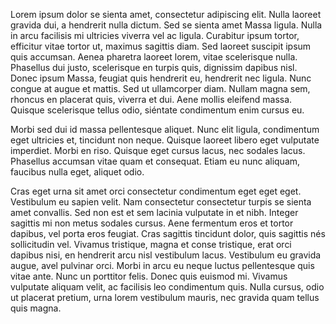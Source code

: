 Lorem ipsum dolor se sienta amet, consectetur adipiscing elit. Nulla laoreet gravida dui, a hendrerit nulla dictum. Sed se sienta amet Massa ligula. Nulla in arcu facilisis mi ultricies viverra vel ac ligula. Curabitur ipsum tortor, efficitur vitae tortor ut, maximus sagittis diam. Sed laoreet suscipit ipsum quis accumsan. Aenea pharetra laoreet lorem, vitae scelerisque nulla. Phasellus dui justo, scelerisque en turpis quis, dignissim dapibus nisl. Donec ipsum Massa, feugiat quis hendrerit eu, hendrerit nec ligula. Nunc congue at augue et mattis. Sed ut ullamcorper diam. Nullam magna sem, rhoncus en placerat quis, viverra et dui. Aene mollis eleifend massa. Quisque scelerisque tellus odio, siéntate condimentum enim cursus eu.

Morbi sed dui id massa pellentesque aliquet. Nunc elit ligula, condimentum eget ultricies et, tincidunt non neque. Quisque laoreet libero eget vulputate imperdiet. Morbi en riso. Quisque eget cursus lacus, nec sodales lacus. Phasellus accumsan vitae quam et consequat. Etiam eu nunc aliquam, faucibus nulla eget, aliquet odio.

Cras eget urna sit amet orci consectetur condimentum eget eget eget. Vestibulum eu sapien velit. Nam consectetur consectetur turpis se sienta amet convallis. Sed non est et sem lacinia vulputate in et nibh. Integer sagittis mi non metus sodales cursus. Aene fermentum eros et tortor dapibus, vel porta eros feugiat. Cras sagittis tincidunt dolor, quis sagittis nés sollicitudin vel. Vivamus tristique, magna et conse tristique, erat orci dapibus nisi, en hendrerit arcu nisl vestibulum lacus. Vestibulum eu gravida augue, avel pulvinar orci. Morbi in arcu eu neque luctus pellentesque quis vitae ante. Nunc un porttitor felis. Donec quis euismod mi. Vivamus vulputate aliquam velit, ac facilisis leo condimentum quis. Nulla cursus, odio ut placerat pretium, urna lorem vestibulum mauris, nec gravida quam tellus quis magna. 